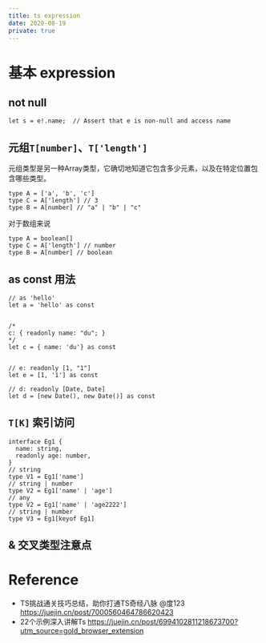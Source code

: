 ```yaml
---
title: ts expression
date: 2020-08-19
private: true
---
```

# 基本 expression
## not null
    let s = e!.name;  // Assert that e is non-null and access name


## 元组`T[number]`、`T['length']`
元组类型是另一种Array类型，它确切地知道它包含多少元素，以及在特定位置包含哪些类型。

    type A = ['a', 'b', 'c']
    type C = A['length'] // 3
    type B = A[number] // "a" | "b" | "c"

对于数组来说

    type A = boolean[]
    type C = A['length'] // number
    type B = A[number] // boolean

## as const 用法
    // as 'hello'
    let a = 'hello' as const


    /*
    c: { readonly name: "du"; }
    */
    let c = { name: 'du'} as const


    // e: readonly [1, "1"]
    let e = [1, '1'] as const

    // d: readonly [Date, Date]
    let d = [new Date(), new Date()] as const

## `T[K]` 索引访问
    interface Eg1 {
      name: string,
      readonly age: number,
    }
    // string
    type V1 = Eg1['name']
    // string | number
    type V2 = Eg1['name' | 'age']
    // any
    type V2 = Eg1['name' | 'age2222']
    // string | number
    type V3 = Eg1[keyof Eg1]

## & 交叉类型注意点

# Reference
- TS挑战通关技巧总结，助你打通TS奇经八脉 @度123 https://juejin.cn/post/7000560464786620423
- 22个示例深入讲解Ts https://juejin.cn/post/6994102811218673700?utm_source=gold_browser_extension